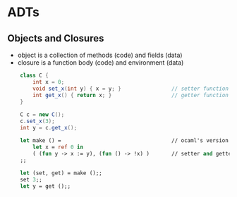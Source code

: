 # ADTs

## Objects and Closures

- object is a collection of methods (code) and fields (data)
- closure is a function body (code) and environment (data)

```java
    class C {                           
        int x = 0;
        void set_x(int y) { x = y; }                // setter function
        int get_x() { return x; }                   // getter function
    }
    
    C c = new C();
    c.set_x(3);
    int y = c.get_x();
```
```ocaml
    let make () =                                   // ocaml's version of a "constructor"
        let x = ref 0 in
        ( (fun y -> x := y), (fun () -> !x) )       // setter and getter functions
    ;;
    
    let (set, get) = make ();;
    set 3;;
    let y = get ();;
```
